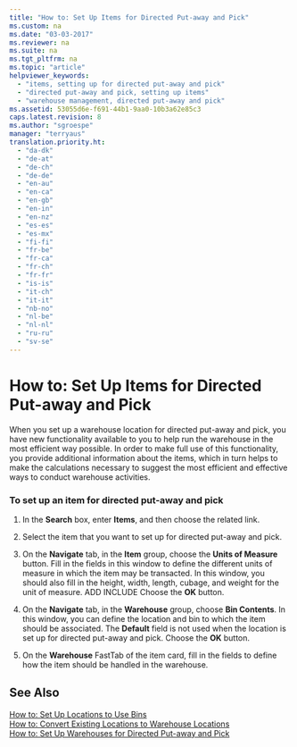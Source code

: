 ```yaml
---
title: "How to: Set Up Items for Directed Put-away and Pick"
ms.custom: na
ms.date: "03-03-2017"
ms.reviewer: na
ms.suite: na
ms.tgt_pltfrm: na
ms.topic: "article"
helpviewer_keywords: 
  - "items, setting up for directed put-away and pick"
  - "directed put-away and pick, setting up items"
  - "warehouse management, directed put-away and pick"
ms.assetid: 53055d6e-f691-44b1-9aa0-10b3a62e85c3
caps.latest.revision: 8
ms.author: "sgroespe"
manager: "terryaus"
translation.priority.ht: 
  - "da-dk"
  - "de-at"
  - "de-ch"
  - "de-de"
  - "en-au"
  - "en-ca"
  - "en-gb"
  - "en-in"
  - "en-nz"
  - "es-es"
  - "es-mx"
  - "fi-fi"
  - "fr-be"
  - "fr-ca"
  - "fr-ch"
  - "fr-fr"
  - "is-is"
  - "it-ch"
  - "it-it"
  - "nb-no"
  - "nl-be"
  - "nl-nl"
  - "ru-ru"
  - "sv-se"
---
```

# How to: Set Up Items for Directed Put-away and Pick
When you set up a warehouse location for directed put\-away and pick, you have new functionality available to you to help run the warehouse in the most efficient way possible. In order to make full use of this functionality, you provide additional information about the items, which in turn helps to make the calculations necessary to suggest the most efficient and effective ways to conduct warehouse activities.  
  
### To set up an item for directed put\-away and pick  
  
1.  In the **Search** box, enter **Items**, and then choose the related link.  
  
2.  Select the item that you want to set up for directed put\-away and pick.  
  
3.  On the **Navigate** tab, in the **Item** group, choose the **Units of Measure** button. Fill in the fields in this window to define the different units of measure in which the item may be transacted. In this window, you should also fill in the height, width, length, cubage, and weight for the unit of measure. ADD INCLUDE<!--[!INCLUDE[bp_choose_columns](../DesignAndEngineering/includes/bp_choose_columns_md.md)]--> Choose the **OK** button.  
  
4.  On the **Navigate** tab, in the **Warehouse** group, choose **Bin Contents**. In this window, you can define the location and bin to which the item should be associated. The **Default** field is not used when the location is set up for directed put\-away and pick. Choose the **OK** button.  
  
5.  On the **Warehouse** FastTab of the item card, fill in the fields to define how the item should be handled in the warehouse.  
  
## See Also  
 [How to: Set Up Locations to Use Bins](../WarehouseActivities/how-to-set-up-locations-to-use-bins.md)   
 [How to: Convert Existing Locations to Warehouse Locations](../WarehouseActivities/how-to-convert-existing-locations-to-warehouse-locations.md)   
 [How to: Set Up Warehouses for Directed Put\-away and Pick](../WarehouseActivities/how-to-set-up-warehouses-for-directed-put-away-and-pick.md)